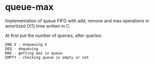 # queue-max
Implementation of queue FIFO with add, remove and max operations in amortized O(1) time written in C.

At first put the number of queries, after queries:

    ENQ X - enqueuing X
    DEQ - dequeuing
    MAX - getting max in queue
    EMPTY - checking queue is empty or not
    